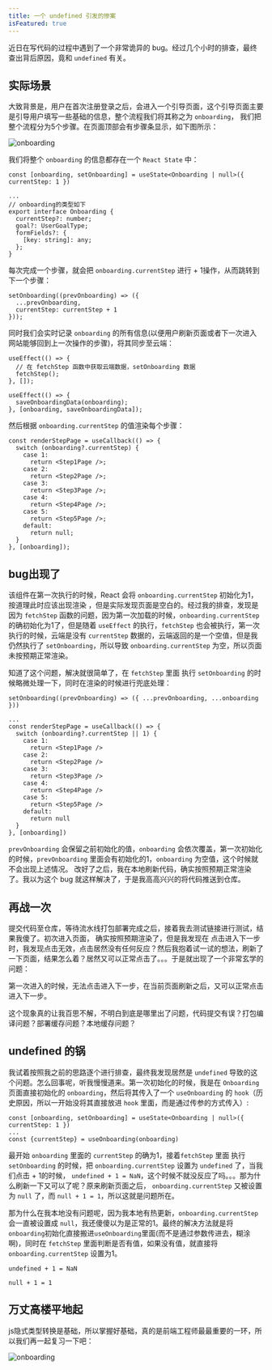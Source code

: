 ```yaml
---
title: 一个 undefined 引发的惨案
isFeatured: true
---
```


近日在写代码的过程中遇到了一个非常诡异的 bug。经过几个小时的排查，最终查出背后原因，竟和 `undefined` 有关。

## 实际场景

大致背景是，用户在首次注册登录之后，会进入一个引导页面，这个引导页面主要是引导用户填写一些基础的信息，整个流程我们将其称之为 `onboarding`， 我们把整个流程分为5个步骤。在页面顶部会有步骤条显示，如下图所示：

![onboarding](/onboarding.png)

我们将整个 `onboarding` 的信息都存在一个 `React State` 中：

```tsx
const [onboarding, setOnboarding] = useState<Onboarding | null>({ currentStep: 1 })

...
// onboarding的类型如下
export interface Onboarding {
  currentStep?: number;
  goal?: UserGoalType;
  formFields?: {
    [key: string]: any;
  };
}
```

每次完成一个步骤，就会把 `onboarding.currentStep` 进行 + 1操作，从而跳转到下一个步骤：

```tsx
setOnboarding((prevOnboarding) => ({
  ...prevOnboarding,
  currentStep: currentStep + 1
}));
```

同时我们会实时记录 `onboarding` 的所有信息(以便用户刷新页面或者下一次进入网站能够回到上一次操作的步骤)，将其同步至云端：

```tsx
useEffect(() => {
  // 在 fetchStep 函数中获取云端数据，setOnboarding 数据
  fetchStep();
}, []);

useEffect(() => {
  saveOnboardingData(onboarding);
}, [onboarding, saveOnboardingData]);
```

然后根据 `onboarding.currentStep` 的值渲染每个步骤：

```tsx
const renderStepPage = useCallback(() => {
  switch (onboarding?.currentStep) {
    case 1:
      return <Step1Page />;
    case 2:
      return <Step2Page />;
    case 3:
      return <Step3Page />;
    case 4:
      return <Step4Page />;
    case 5:
      return <Step5Page />;
    default:
      return null;
  }
}, [onboarding]);
```

## bug出现了

该组件在第一次执行的时候，React 会将 `onboarding.currentStep` 初始化为1，按道理此时应该出现渲染 <Step1Page />，但是实际发现页面是空白的。经过我的排查，发现是因为 `fetchStep` 函数的问题，因为第一次加载的时候，`onboarding.currentStep` 的确初始化为1了，但是随着 `useEffect` 的执行，`fetchStep` 也会被执行，第一次执行的时候，云端是没有 `currentStep` 数据的，云端返回的是一个空值，但是我仍然执行了 `setOnboarding`，所以导致 `onboarding.currentStep` 为空，所以页面未按预期正常渲染。

知道了这个问题，解决就很简单了，在 `fetchStep` 里面 执行 `setOnboarding` 的时候略微处理一下，同时在渲染的时候进行兜底处理：

```tsx
setOnboarding((prevOnboarding) => ({ ...prevOnboarding, ...onboarding }))

...
const renderStepPage = useCallback(() => {
  switch (onboarding?.currentStep || 1) {
    case 1:
      return <Step1Page />
    case 2:
      return <Step2Page />
    case 3:
      return <Step3Page />
    case 4:
      return <Step4Page />
    case 5:
      return <Step5Page />
    default:
      return null
  }
}, [onboarding])
```

`prevOnboarding` 会保留之前初始化的值，`onboarding` 会依次覆盖，第一次初始化的时候，`prevOnboarding` 里面会有初始化的1，`onboarding` 为空值，这个时候就不会出现上述情况。 改好了之后，我在本地刷新代码，确实按照预期正常渲染了。我以为这个 bug 就这样解决了，于是我高高兴兴的将代码推送到仓库。

## 再战一次

提交代码至仓库，等待流水线打包部署完成之后，接着我去测试链接进行测试，结果我傻了。初次进入页面，<Step1Page /> 确实按照预期渲染了，但是我发现在 <Step1Page />点击进入下一步时，我发现点击无效，点击居然没有任何反应？然后我抱着试一试的想法，刷新了一下页面，结果怎么着？居然又可以正常点击了。。。于是就出现了一个非常玄学的问题：

第一次进入的时候，无法点击进入下一步，在当前页面刷新之后，又可以正常点击进入下一步。

这个现象真的让我百思不解，不明白到底是哪里出了问题，代码提交有误？打包编译问题？部署缓存问题？本地缓存问题？

## undefined 的锅

我试着按照我之前的思路逐个进行排查，最终我发现居然是 `undefined` 导致的这个问题。怎么回事呢，听我慢慢道来。第一次初始化的时候，我是在 `Onboarding` 页面直接初始化的 `onboarding`，然后将其传入了一个 `useOnboarding` 的 `hook`（历史原因，所以一开始没将其直接放进 `hook` 里面，而是通过传参的方式传入）:

```tsx
const [onboarding, setOnboarding] = useState<Onboarding | null>({ currentStep: 1 })
...
const {currentStep} = useOnboarding(onboarding)
```

最开始 `onboarding` 里面的 `currentStep` 的确为1，接着`fetchStep` 里面 执行 `setOnboarding` 的时候，把 `onboarding.currentStep` 设置为 `undefined` 了，当我们点击 + 1的时候， `undefined + 1 = NaN`，这个时候不就没反应了吗。。。那为什么刷新一下又可以了呢？原来刷新页面之后， `onboarding.currentStep` 又被设置为 `null` 了，而 `null + 1 = 1`，所以这就是问题所在。

那为什么在我本地没有问题呢，因为我本地有热更新，`onboarding.currentStep` 会一直被设置成 `null`，我还傻傻以为是正常的1。最终的解决方法就是将 `onboarding`初始化直接搬进`useOnboarding`里面(而不是通过参数传进去，糊涂啊)，同时在 `fetchStep` 里面判断是否有值，如果没有值，就直接将 `onboarding.currentStep` 设置为1。

```tsx
undefined + 1 = NaN

null + 1 = 1
```

## 万丈高楼平地起

js隐式类型转换是基础，所以掌握好基础，真的是前端工程师最最重要的一环，所以我们再一起复习一下吧：

![onboarding](/convert-table.png)

